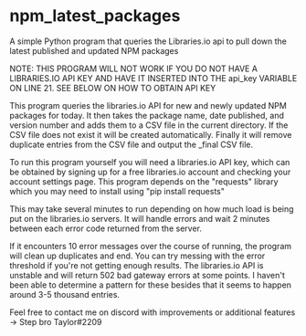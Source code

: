 # npm_latest_packages
A simple Python program that queries the Libraries.io api to pull down the latest published and updated NPM packages


NOTE: THIS PROGRAM WILL NOT WORK IF YOU DO NOT HAVE A LIBRARIES.IO API KEY AND HAVE IT INSERTED INTO THE api_key VARIABLE ON LINE 21. SEE BELOW ON HOW TO OBTAIN API KEY

This program queries the libraries.io API for new and newly updated NPM packages for today. It then takes the package name, date published, and version number and adds them to a CSV file
in the current directory. If the CSV file does not exist it will be created automatically. Finally it will remove duplicate entries from the CSV file and output the _final CSV file.

To run this program yourself you will need a libraries.io API key, which can be obtained by signing up for a free libraries.io account and checking your account settings page.
This program depends on the "requests" library which you may need to install using "pip install requests"

This may take several minutes to run depending on how much load is being put on the libraries.io servers. It will handle errors and wait 2 minutes between each error code returned from the server.

If it encounters 10 error messages over the course of running, the program will clean up duplicates and end. You can try messing with the error threshold if you're not getting enough results. The libraries.io API is unstable and will return 502 bad gateway errors at some points. I haven't been able to determine a pattern for these besides that it seems to happen around 3-5 thousand entries.

Feel free to contact me on discord with improvements or additional features -> Step bro Taylor#2209
